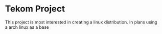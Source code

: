 # Tekom Project
This project is most interested in creating a linux
distribution. In plans using a arch linux as a base
